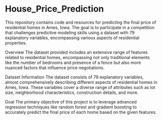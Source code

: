 # House_Price_Prediction

This repository contains code and resources for predicting the final price of residential homes in Ames, Iowa. The goal is to participate in a competition that challenges predictive modeling skills using a dataset with 79 explanatory variables, encompassing various aspects of residential properties.

Overview
The dataset provided includes an extensive range of features related to residential homes, encompassing not only traditional elements like the number of bedrooms and presence of a fence but also more nuanced factors that influence price negotiations.

Dataset Information
The dataset consists of 79 explanatory variables, almost comprehensively describing different aspects of residential homes in Ames, Iowa. These variables cover a diverse range of attributes such as lot size, neighborhood characteristics, construction details, and more.

Goal
The primary objective of this project is to leverage advanced regression techniques like random forest and gradient boosting to accurately predict the final price of each home based on the given features.
